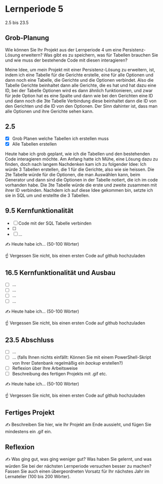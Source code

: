# Lernperiode 5

2.5 bis 23.5

## Grob-Planung

Wie können Sie Ihr Projekt aus der Lernperiode 4 um eine Persistenz-Lösung erweitern? Was gibt es zu speichern, was für Tabellen brauchen Sie und wie muss der bestehende Code mit diesen interagieren? 

Meine Idee, um mein Projekt mit einer Persistenz-Lösung zu erweitern, ist, indem ich eine Tabelle für die Gerichte erstelle, eine für alle Optionen und dann noch eine Tabelle, die Gerichte und die Optionen verbindet. Also die Tabelle Gerichte beinhaltet dann alle Gerichte, die es hat und hat dazu eine ID, bei der Tabelle Optionen wird es dann ähnlich funktionieren, und zwar für jede Option hat es eine Spalte und dann wie bei den Gerichten eine ID und dann noch die 3te Tabelle Verbindung diese beinhaltet dann die ID von den Gerichten und die ID von den Optionen. Der Sinn dahinter ist, dass man alle Optionen und ihre Gerichte sehen kann.

## 2.5

- [x] Grob Planen welche Tabellen ich erstellen muss
- [x] Alle Tabellen erstellen

Heute habe ich grob geplant, wie ich die Tabellen und den bestehenden Code interagieren möchte. Am Anfang hatte ich Mühe, eine Lösung dazu zu finden, doch nach langem Nachdenken kam ich zu folgender Idee: Ich würde 3 Tabellen erstellen, die 1 für die Gerichte, also wie sie heissen. Die 2te Tabelle würde für die Optionen, die man Auswählen kann, beim Generator und dann sind die Optionen in der Tabelle notiert, die ich im code vorhanden habe. Die 3te Tabelle würde die erste und zweite zusammen mit ihrer ID verbinden. Nachdem ich auf diese Idee gekommen bin, setzte ich sie in SQL um und erstellte die 3 Tabellen.


## 9.5 Kernfunktionalität

- [ ] Code mit der SQL Tabelle verbinden
- [ ] 
- [ ] ...

✍️ Heute habe ich... (50-100 Wörter)

☝️ Vergessen Sie nicht, bis einen ersten Code auf github hochzuladen

## 16.5 Kernfunktionalität und Ausbau

- [ ] ...
- [ ] ...
- [ ] ...
- [ ] ...

✍️ Heute habe ich... (50-100 Wörter)

☝️ Vergessen Sie nicht, bis einen ersten Code auf github hochzuladen

## 23.5 Abschluss

- [ ] ...
- [ ] ... (falls Ihnen nichts einfällt: Können Sie mit einem PowerShell-Skript von Ihrer Datenbank regelmäßig ein *backup* erstellen?)
- [ ] Reflexion über Ihre Arbeitsweise
- [ ] Beschreibung des fertigen Projekts mit .gif etc.

✍️ Heute habe ich... (50-100 Wörter)

☝️ Vergessen Sie nicht, bis einen ersten Code auf github hochzuladen

## Fertiges Projekt

✍️ Beschreiben Sie hier, wie Ihr Projekt am Ende aussieht, und fügen Sie mindestens ein .gif ein.

## Reflexion

✍️ Was ging gut, was ging weniger gut? Was haben Sie gelernt, und was würden Sie bei der nächsten Lernperiode versuchen besser zu machen? Fassen Sie auch einen übergeordneten Vorsatz für Ihr nächstes Jahr im Lernatelier (100 bis 200 Wörter).
